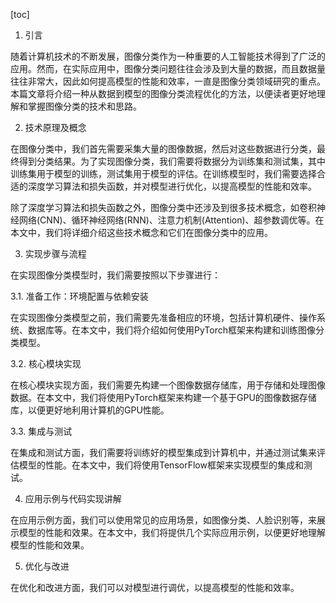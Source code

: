 
[toc]                    
                
                
1. 引言

随着计算机技术的不断发展，图像分类作为一种重要的人工智能技术得到了广泛的应用。然而，在实际应用中，图像分类问题往往会涉及到大量的数据，而且数据量往往非常大，因此如何提高模型的性能和效率，一直是图像分类领域研究的重点。本篇文章将介绍一种从数据到模型的图像分类流程优化的方法，以便读者更好地理解和掌握图像分类的技术和思路。

2. 技术原理及概念

在图像分类中，我们首先需要采集大量的图像数据，然后对这些数据进行分类，最终得到分类结果。为了实现图像分类，我们需要将数据分为训练集和测试集，其中训练集用于模型的训练，测试集用于模型的评估。在训练模型时，我们需要选择合适的深度学习算法和损失函数，并对模型进行优化，以提高模型的性能和效率。

除了深度学习算法和损失函数之外，图像分类中还涉及到很多技术概念，如卷积神经网络(CNN)、循环神经网络(RNN)、注意力机制(Attention)、超参数调优等。在本文中，我们将详细介绍这些技术概念和它们在图像分类中的应用。

3. 实现步骤与流程

在实现图像分类模型时，我们需要按照以下步骤进行：

3.1. 准备工作：环境配置与依赖安装

在实现图像分类模型之前，我们需要先准备相应的环境，包括计算机硬件、操作系统、数据库等。在本文中，我们将介绍如何使用PyTorch框架来构建和训练图像分类模型。

3.2. 核心模块实现

在核心模块实现方面，我们需要先构建一个图像数据存储库，用于存储和处理图像数据。在本文中，我们将使用PyTorch框架来构建一个基于GPU的图像数据存储库，以便更好地利用计算机的GPU性能。

3.3. 集成与测试

在集成和测试方面，我们需要将训练好的模型集成到计算机中，并通过测试集来评估模型的性能。在本文中，我们将使用TensorFlow框架来实现模型的集成和测试。

4. 应用示例与代码实现讲解

在应用示例方面，我们可以使用常见的应用场景，如图像分类、人脸识别等，来展示模型的性能和效果。在本文中，我们将提供几个实际应用示例，以便更好地理解模型的性能和效果。

5. 优化与改进

在优化和改进方面，我们可以对模型进行调优，以提高模型的性能和效率。

